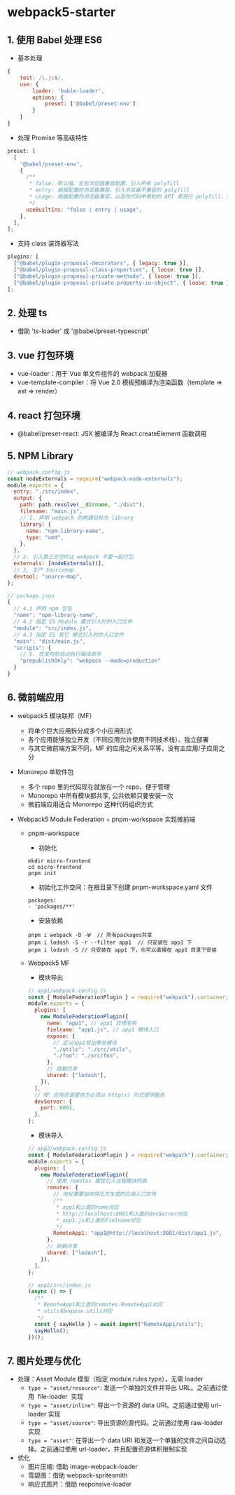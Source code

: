 # webpack5-starter

## 1. 使用 Babel 处理 ES6

- 基本处理

```javascript
{
    test: /\.js$/,
    use: {
        loader: 'bable-loader',
        options: {
            preset: ['@babel/preset-env']
        }
    }
}
```

- 处理 Promise 等高级特性

```javascript
preset: [
  [
    "@babel/preset-env",
    {
      /**
       * false: 默认值，无视浏览器兼容配置，引入所有 polyfill
       * entry: 根据配置的浏览器兼容，引入浏览器不兼容的 polyfill
       * usage: 根据配置的浏览器兼容，以及你代码中用到的 API 来进行 polyfill，实现了按需添加
       */
      useBuiltIns: "false | entry | usage",
    },
  ],
];
```

- 支持 class 装饰器写法

```javascript
plugins: [
  ["@babel/plugin-proposal-decorators", { legacy: true }],
  ["@babel/plugin-proposal-class-properties", { loose: true }],
  ["@babel/plugin-proposal-private-methods", { loose: true }],
  ["@babel/plugin-proposal-private-property-in-object", { loose: true }],
];
```

## 2. 处理 ts

- 借助 'ts-loader' 或 '@babel/preset-typescript'

## 3. vue 打包环境

- vue-loader：用于 Vue 单文件组件的 webpack 加载器
- vue-template-compiler：将 Vue 2.0 模板预编译为渲染函数（template => ast => render）

## 4. react 打包环境

- @babel/preset-react: JSX 被编译为 React.createElement 函数调用

## 5. NPM Library

```javascript
// webpack.config.js
const nodeExternals = require("webpack-node-externals");
module.exports = {
  entry: "./src/index",
  output: {
    path: path.resolve(__dirname, "./dist"),
    filename: "main.js",
    // 1. 声明 webpack 的构建目标为 library
    library: {
      name: "npm-library-name",
      type: "umd",
    },
  },
  // 2. 引入第三方包时让 webpack 不要一起打包
  externals: [nodeExternals()],
  // 3. 生产 Sourcemap
  devtool: "source-map",
};
```

```javascript
// package.json
{
  // 4.1 声明 npm 包名
  "name": "npm-library-name",
  // 4.2 指定 ES Module 模式引入时的入口文件
  "module": "src/index.js",
  // 4.3 指定 ES 其它 模式引入时的入口文件
  "main": "dist/main.js",
  "scripts": {
    // 5. 在发布前自动执行编译命令
    "prepublishOnly": "webpack --mode=production"
  }
}
```

## 6. 微前端应用

- webpack5 模块联邦（MF）

  - 将单个巨大应用拆分成多个小应用形式
  - 各个应用能够独立开发（不同应用允许使用不同技术栈）、独立部署
  - 与其它微前端方案不同，MF 的应用之间关系平等，没有主应用/子应用之分

- Monorepo 单软件包

  - 多个 repo 里的代码现在就放在一个 repo，便于管理
  - Monorepo 中所有模块都共享, 公共依赖只要安装一次
  - 微前端应用适合 Monorepo 这种代码组织方式

- Webpack5 Module Federation + pnpm-workspace 实现微前端

  - pnpm-workspace

    - 初始化

    ```shell
    mkdir micro-frontend
    cd micro-frontend
    pnpm init
    ```

    - 初始化工作空间：在根目录下创建 pnpm-workspace.yaml 文件

    ```shell
    packages:
    - 'packages/**'

    ```

    - 安装依赖

    ```shell
    pnpm i webpack -D -W  // 所有packages共享
    pnpm i lodash -S -r --filter app1  // 只安装在 app1 下
    pnpm i lodash -S // 只安装在 app1 下，也可以直接在 app1 目录下安装

    ```

  - Webpack5 MF

    - 模块导出

    ```javascript
    // app1/webpack.config.js
    const { ModuleFederationPlugin } = require("webpack").container;
    module.exports = {
      plugins: [
        new ModuleFederationPlugin({
          name: "app1", // app1 应用名称
          fielname: "app1.js", // app1 模块入口
          expose: {
            // 定义app1导出哪些模块
            "./utils": "./src/utils",
            "./foo": "./src/foo",
          },
          // 依赖共享
          shared: ["lodash"],
        }),
      ],
      // MF 应用资源提供方必须以 http(s) 形式提供服务
      devServer: {
        port: 8081,
      },
    };
    ```

    - 模块导入

    ```javascript
    // app2/webpack.config.js
    const { ModuleFederationPlugin } = require("webpack").container;
    module.exports = {
      plugins: [
        new ModuleFederationPlugin({
          // 使用 remotes 属性引入远程模块列表
          remotes: {
            // 地址需要指向导出方生成的应用入口文件
            /**
             * app1和上面的name对应
             * http://localhost:8081和上面的devServer对应
             * app1.js和上面的fielname对应
             */
            RemoteApp1: "app1@http://localhost:8081/dist/app1.js",
          },
          // 依赖共享
          shared: ["lodash"],
        }),
      ],
    };

    // app2/src/index.js
    (async () => {
      /**
       * RemoteApp1和上面的remotes.RemoteApp1对应
       * utils和expose.utils对应
       */
      const { sayHello } = await import("RemoteApp1/utils");
      sayHello();
    })();
    ```

## 7. 图片处理与优化

- 处理：Asset Module 模型（指定 module.rules.type），无需 loader
  - `type = "asset/resource"`: 发送一个单独的文件并导出 URL。之前通过使用  file-loader  实现
  - `type = "asset/inline"`: 导出一个资源的 data URI。之前通过使用 url-loader 实现
  - `type = "asset/source"`: 导出资源的源代码。之前通过使用 raw-loader 实现
  - `type = "asset"`: 在导出一个 data URI 和发送一个单独的文件之间自动选择。之前通过使用 url-loader，并且配置资源体积限制实现
- 优化
  - 图片压缩: 借助 image-webpack-loader
  - 雪碧图：借助  webpack-spritesmith
  - 响应式图片：借助 responsive-loader
